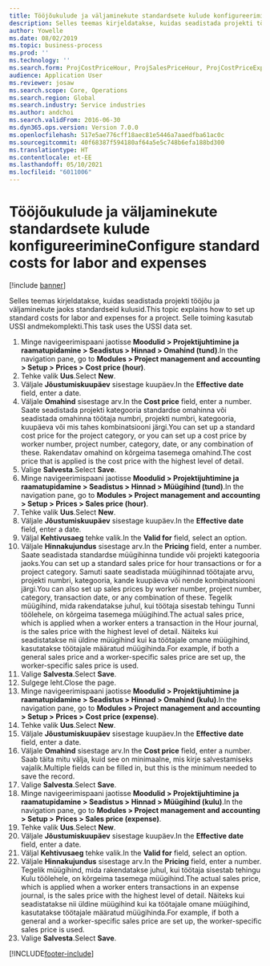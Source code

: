 ```yaml
---
title: Tööjõukulude ja väljaminekute standardsete kulude konfigureerimine
description: Selles teemas kirjeldatakse, kuidas seadistada projekti tööjõu ja väljaminekute jaoks standardseid kulusid.
author: Yowelle
ms.date: 08/02/2019
ms.topic: business-process
ms.prod: ''
ms.technology: ''
ms.search.form: ProjCostPriceHour, ProjSalesPriceHour, ProjCostPriceExpense, ProjSalesPriceCost
audience: Application User
ms.reviewer: josaw
ms.search.scope: Core, Operations
ms.search.region: Global
ms.search.industry: Service industries
ms.author: andchoi
ms.search.validFrom: 2016-06-30
ms.dyn365.ops.version: Version 7.0.0
ms.openlocfilehash: 517e5ae776cff18aec81e5446a7aaedfba61ac0c
ms.sourcegitcommit: 40f68387f594180af64a5e5c748b6efa188bd300
ms.translationtype: HT
ms.contentlocale: et-EE
ms.lasthandoff: 05/10/2021
ms.locfileid: "6011006"
---
```

# <a name="configure-standard-costs-for-labor-and-expenses"></a><span data-ttu-id="d74e6-103">Tööjõukulude ja väljaminekute standardsete kulude konfigureerimine</span><span class="sxs-lookup"><span data-stu-id="d74e6-103">Configure standard costs for labor and expenses</span></span>

[!include [banner](../../includes/banner.md)]

<span data-ttu-id="d74e6-104">Selles teemas kirjeldatakse, kuidas seadistada projekti tööjõu ja väljaminekute jaoks standardseid kulusid.</span><span class="sxs-lookup"><span data-stu-id="d74e6-104">This topic explains how to set up standard costs for labor and expenses for a project.</span></span> <span data-ttu-id="d74e6-105">Selle toiming kasutab USSI andmekomplekti.</span><span class="sxs-lookup"><span data-stu-id="d74e6-105">This task uses the USSI data set.</span></span>

1. <span data-ttu-id="d74e6-106">Minge navigeerimispaani jaotisse **Moodulid > Projektijuhtimine ja raamatupidamine > Seadistus > Hinnad > Omahind (tund)**.</span><span class="sxs-lookup"><span data-stu-id="d74e6-106">In the navigation pane, go to **Modules > Project management and accounting > Setup > Prices > Cost price (hour)**.</span></span>
2. <span data-ttu-id="d74e6-107">Tehke valik **Uus**.</span><span class="sxs-lookup"><span data-stu-id="d74e6-107">Select **New**.</span></span>
3. <span data-ttu-id="d74e6-108">Väljale **Jõustumiskuupäev** sisestage kuupäev.</span><span class="sxs-lookup"><span data-stu-id="d74e6-108">In the **Effective date** field, enter a date.</span></span>
4. <span data-ttu-id="d74e6-109">Väljale **Omahind** sisestage arv.</span><span class="sxs-lookup"><span data-stu-id="d74e6-109">In the **Cost price** field, enter a number.</span></span> <span data-ttu-id="d74e6-110">Saate seadistada projekti kategooria standardse omahinna või seadistada omahinna töötaja numbri, projekti numbri, kategooria, kuupäeva või mis tahes kombinatsiooni järgi.</span><span class="sxs-lookup"><span data-stu-id="d74e6-110">You can set up a standard cost price for the project category, or you can set up a cost price by worker number, project number, category, date, or any combination of these.</span></span> <span data-ttu-id="d74e6-111">Rakendatav omahind on kõrgeima tasemega omahind.</span><span class="sxs-lookup"><span data-stu-id="d74e6-111">The cost price that is applied is the cost price with the highest level of detail.</span></span>  
5. <span data-ttu-id="d74e6-112">Valige **Salvesta**.</span><span class="sxs-lookup"><span data-stu-id="d74e6-112">Select **Save**.</span></span>
6. <span data-ttu-id="d74e6-113">Minge navigeerimispaani jaotisse **Moodulid > Projektijuhtimine ja raamatupidamine > Seadistus > Hinnad > Müügihind (tund)**.</span><span class="sxs-lookup"><span data-stu-id="d74e6-113">In the navigation pane, go to **Modules > Project management and accounting > Setup > Prices > Sales price (hour)**.</span></span>
7. <span data-ttu-id="d74e6-114">Tehke valik **Uus**.</span><span class="sxs-lookup"><span data-stu-id="d74e6-114">Select **New**.</span></span>
8. <span data-ttu-id="d74e6-115">Väljale **Jõustumiskuupäev** sisestage kuupäev.</span><span class="sxs-lookup"><span data-stu-id="d74e6-115">In the **Effective date** field, enter a date.</span></span>
9. <span data-ttu-id="d74e6-116">Väljal **Kehtivusaeg** tehke valik.</span><span class="sxs-lookup"><span data-stu-id="d74e6-116">In the **Valid for** field, select an option.</span></span>
10. <span data-ttu-id="d74e6-117">Väljale **Hinnakujundus** sisestage arv.</span><span class="sxs-lookup"><span data-stu-id="d74e6-117">In the **Pricing** field, enter a number.</span></span> <span data-ttu-id="d74e6-118">Saate seadistada standardse müügihinna tundide või projekti kategooria jaoks.</span><span class="sxs-lookup"><span data-stu-id="d74e6-118">You can set up a standard sales price for hour transactions or for a project category.</span></span> <span data-ttu-id="d74e6-119">Samuti saate seadistada müügihinnad töötajate arvu, projekti numbri, kategooria, kande kuupäeva või nende kombinatsiooni järgi.</span><span class="sxs-lookup"><span data-stu-id="d74e6-119">You can also set up sales prices by worker number, project number, category, transaction date, or any combination of these.</span></span> <span data-ttu-id="d74e6-120">Tegelik müügihind, mida rakendatakse juhul, kui töötaja sisestab tehingu Tunni töölehele, on kõrgeima tasemega müügihind.</span><span class="sxs-lookup"><span data-stu-id="d74e6-120">The actual sales price, which is applied when a worker enters a transaction in the Hour journal, is the sales price with the highest level of detail.</span></span> <span data-ttu-id="d74e6-121">Näiteks kui seadistatakse nii üldine müügihind kui ka töötajale omane müügihind, kasutatakse töötajale määratud müügihinda.</span><span class="sxs-lookup"><span data-stu-id="d74e6-121">For example, if both a general sales price and a worker-specific sales price are set up, the worker-specific sales price is used.</span></span>  
11. <span data-ttu-id="d74e6-122">Valige **Salvesta**.</span><span class="sxs-lookup"><span data-stu-id="d74e6-122">Select **Save**.</span></span>
12. <span data-ttu-id="d74e6-123">Sulgege leht.</span><span class="sxs-lookup"><span data-stu-id="d74e6-123">Close the page.</span></span>
13. <span data-ttu-id="d74e6-124">Minge navigeerimispaani jaotisse **Moodulid > Projektijuhtimine ja raamatupidamine > Seadistus > Hinnad > Omahind (kulu)**.</span><span class="sxs-lookup"><span data-stu-id="d74e6-124">In the navigation pane, go to **Modules > Project management and accounting > Setup > Prices > Cost price (expense)**.</span></span>
14. <span data-ttu-id="d74e6-125">Tehke valik **Uus**.</span><span class="sxs-lookup"><span data-stu-id="d74e6-125">Select **New**.</span></span>
15. <span data-ttu-id="d74e6-126">Väljale **Jõustumiskuupäev** sisestage kuupäev.</span><span class="sxs-lookup"><span data-stu-id="d74e6-126">In the **Effective date** field, enter a date.</span></span>
16. <span data-ttu-id="d74e6-127">Väljale **Omahind** sisestage arv.</span><span class="sxs-lookup"><span data-stu-id="d74e6-127">In the **Cost price** field, enter a number.</span></span> <span data-ttu-id="d74e6-128">Saab täita mitu välja, kuid see on minimaalne, mis kirje salvestamiseks vajalik.</span><span class="sxs-lookup"><span data-stu-id="d74e6-128">Multiple fields can be filled in, but this is the minimum needed to save the record.</span></span>  
17. <span data-ttu-id="d74e6-129">Valige **Salvesta**.</span><span class="sxs-lookup"><span data-stu-id="d74e6-129">Select **Save**.</span></span>
18. <span data-ttu-id="d74e6-130">Minge navigeerimispaani jaotisse **Moodulid > Projektijuhtimine ja raamatupidamine > Seadistus > Hinnad > Müügihind (kulu)**.</span><span class="sxs-lookup"><span data-stu-id="d74e6-130">In the navigation pane, go to **Modules > Project management and accounting > Setup > Prices > Sales price (expense)**.</span></span>
19. <span data-ttu-id="d74e6-131">Tehke valik **Uus**.</span><span class="sxs-lookup"><span data-stu-id="d74e6-131">Select **New**.</span></span>
20. <span data-ttu-id="d74e6-132">Väljale **Jõustumiskuupäev** sisestage kuupäev.</span><span class="sxs-lookup"><span data-stu-id="d74e6-132">In the **Effective date** field, enter a date.</span></span>
21. <span data-ttu-id="d74e6-133">Väljal **Kehtivusaeg** tehke valik.</span><span class="sxs-lookup"><span data-stu-id="d74e6-133">In the **Valid for** field, select an option.</span></span>
22. <span data-ttu-id="d74e6-134">Väljale **Hinnakujundus** sisestage arv.</span><span class="sxs-lookup"><span data-stu-id="d74e6-134">In the **Pricing** field, enter a number.</span></span> <span data-ttu-id="d74e6-135">Tegelik müügihind, mida rakendatakse juhul, kui töötaja sisestab tehingu Kulu töölehele, on kõrgeima tasemega müügihind.</span><span class="sxs-lookup"><span data-stu-id="d74e6-135">The actual sales price, which is applied when a worker enters transactions in an expense journal, is the sales price with the highest level of detail.</span></span> <span data-ttu-id="d74e6-136">Näiteks kui seadistatakse nii üldine müügihind kui ka töötajale omane müügihind, kasutatakse töötajale määratud müügihinda.</span><span class="sxs-lookup"><span data-stu-id="d74e6-136">For example, if both a general and a worker-specific sales price are set up, the worker-specific sales price is used.</span></span>  
23. <span data-ttu-id="d74e6-137">Valige **Salvesta**.</span><span class="sxs-lookup"><span data-stu-id="d74e6-137">Select **Save**.</span></span>



[!INCLUDE[footer-include](../../includes/footer-banner.md)]